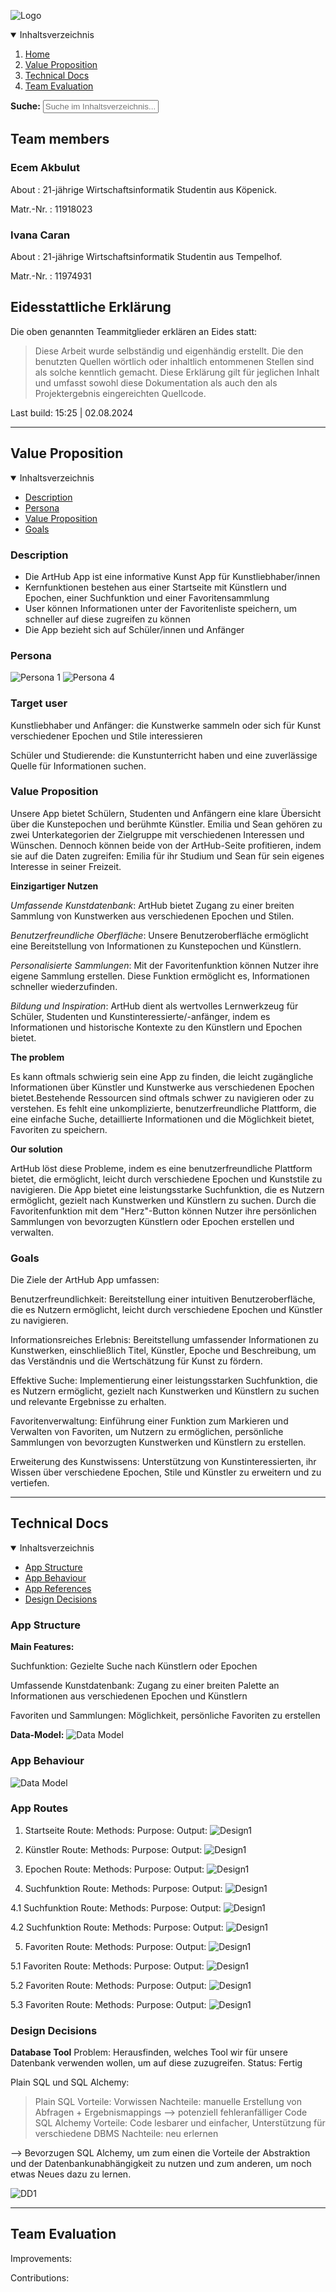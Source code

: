![Logo](Logo.png)
<details open markdown="block">
<summary>Inhaltsverzeichnis</summary>

1. [Home](#home)
2. [Value Proposition](#value-proposition)
3. [Technical Docs](#technical-docs)
4. [Team Evaluation](#team-evaluation)

</details>

**Suche:** <input type="text" id="searchInput" placeholder="Suche im Inhaltsverzeichnis..." onkeyup="searchTOC()">

## Team members

### Ecem Akbulut

About
: 21-jährige Wirtschaftsinformatik Studentin aus Köpenick.

Matr.-Nr.
: 11918023

### Ivana Caran

About
: 21-jährige Wirtschaftsinformatik Studentin aus Tempelhof.

Matr.-Nr.
: 11974931

## Eidesstattliche Erklärung

Die oben genannten Teammitglieder erklären an Eides statt:

> Diese Arbeit wurde selbständig und eigenhändig erstellt. Die den benutzten Quellen wörtlich oder inhaltlich entommenen Stellen sind als solche kenntlich gemacht. Diese Erklärung gilt für jeglichen Inhalt und umfasst sowohl diese Dokumentation als auch den als Projektergebnis eingereichten Quellcode.

Last build: 15:25 | 02.08.2024 

---

## Value Proposition

<details open markdown="block">
<summary>Inhaltsverzeichnis</summary>

+ [Description](#description)
+ [Persona](#persona)
+ [Value Proposition](#value-proposition)
+ [Goals](#goals)

</details>

### Description

+ Die ArtHub App ist eine informative Kunst App für Kunstliebhaber/innen
+ Kernfunktionen bestehen aus einer Startseite mit Künstlern und Epochen, einer Suchfunktion und einer Favoritensammlung
+ User können Informationen unter der Favoritenliste speichern, um schneller auf diese zugreifen zu können
+ Die App bezieht sich auf Schüler/innen und Anfänger

### Persona

![Persona 1](Persona1.png)
![Persona 4](Persona4.jpg)

### Target user

Kunstliebhaber und Anfänger: die Kunstwerke sammeln oder sich für Kunst verschiedener Epochen und Stile interessieren

Schüler und Studierende: die Kunstunterricht haben und eine zuverlässige Quelle für Informationen suchen.


### Value Proposition

Unsere App bietet Schülern, Studenten und Anfängern eine klare Übersicht über die Kunstepochen und berühmte Künstler. Emilia und Sean gehören zu zwei Unterkategorien der Zielgruppe mit verschiedenen Interessen und Wünschen. Dennoch können beide von der ArtHub-Seite profitieren, indem sie auf die Daten zugreifen: Emilia für ihr Studium und Sean für sein eigenes Interesse in seiner Freizeit.

**Einzigartiger Nutzen**

*Umfassende Kunstdatenbank*: ArtHub bietet Zugang zu einer breiten Sammlung von Kunstwerken aus verschiedenen Epochen und Stilen.

*Benutzerfreundliche Oberfläche*: Unsere Benutzeroberfläche ermöglicht eine Bereitstellung von Informationen zu Kunstepochen und Künstlern.

*Personalisierte Sammlungen*: Mit der Favoritenfunktion können Nutzer ihre eigene Sammlung erstellen. Diese Funktion ermöglicht es, Informationen schneller wiederzufinden.

*Bildung und Inspiration*: ArtHub dient als wertvolles Lernwerkzeug für Schüler, Studenten und Kunstinteressierte/-anfänger, indem es Informationen und historische Kontexte zu den Künstlern und Epochen bietet. 

**The problem**

Es kann oftmals schwierig sein eine App zu finden, die leicht zugängliche Informationen über Künstler und Kunstwerke aus verschiedenen Epochen bietet.Bestehende Ressourcen sind oftmals schwer zu navigieren oder zu verstehen. Es fehlt eine unkomplizierte, benutzerfreundliche Plattform, die eine einfache Suche, detaillierte Informationen und die Möglichkeit bietet, Favoriten zu speichern. 

**Our solution**

ArtHub löst diese Probleme, indem es eine benutzerfreundliche Plattform bietet, die ermöglicht, leicht durch verschiedene Epochen und Kunststile zu navigieren. Die App bietet eine leistungsstarke Suchfunktion, die es Nutzern ermöglicht, gezielt nach Kunstwerken und Künstlern zu suchen. 
Durch die Favoritenfunktion mit dem "Herz"-Button können Nutzer ihre persönlichen Sammlungen von bevorzugten Künstlern oder Epochen erstellen und verwalten.

### Goals

Die Ziele der ArtHub App umfassen:

Benutzerfreundlichkeit: Bereitstellung einer intuitiven Benutzeroberfläche, die es Nutzern ermöglicht, leicht durch verschiedene Epochen und Künstler zu navigieren.

Informationsreiches Erlebnis: Bereitstellung umfassender Informationen zu Kunstwerken, einschließlich Titel, Künstler, Epoche und Beschreibung, um das Verständnis und die Wertschätzung für Kunst zu fördern.

Effektive Suche: Implementierung einer leistungsstarken Suchfunktion, die es Nutzern ermöglicht, gezielt nach Kunstwerken und Künstlern zu suchen und relevante Ergebnisse zu erhalten.

Favoritenverwaltung: Einführung einer Funktion zum Markieren und Verwalten von Favoriten, um Nutzern zu ermöglichen, persönliche Sammlungen von bevorzugten Kunstwerken und Künstlern zu erstellen.

Erweiterung des Kunstwissens: Unterstützung von Kunstinteressierten, ihr Wissen über verschiedene Epochen, Stile und Künstler zu erweitern und zu vertiefen.
  
---

## Technical Docs

<details open markdown="block">
<summary>Inhaltsverzeichnis</summary>

+ [App Structure](#app-structure)
+ [App Behaviour](#app-behaviour)
+ [App References](#app-references)
+ [Design Decisions](#design-decisions)

</details>

### App Structure
**Main Features:**

Suchfunktion: Gezielte Suche nach Künstlern oder Epochen

Umfassende Kunstdatenbank: Zugang zu einer breiten Palette an Informationen aus verschiedenen Epochen und Künstlern

Favoriten und Sammlungen: Möglichkeit, persönliche Favoriten zu erstellen

**Data-Model:**
![Data Model](Datamodel.jpg)

### App Behaviour
![Data Model](appbehaviour.jpg)

### App Routes
1. Startseite
Route:
Methods:
Purpose:
Output:
![Design1](startseite.png)

2. Künstler
Route:
Methods:
Purpose:
Output:
![Design1](künstler.png)

3. Epochen
Route:
Methods:
Purpose:
Output:
![Design1](epochen.png)

4. Suchfunktion
Route:
Methods:
Purpose:
Output:
![Design1](suchfunktion.png)

4.1 Suchfunktion
Route:
Methods:
Purpose:
Output:
![Design1](Suchfunktion2.png)

4.2 Suchfunktion
Route:
Methods:
Purpose:
Output:
![Design1](suchfunktion3.png)

5. Favoriten
Route:
Methods:
Purpose:
Output:
![Design1](favoriten.png)

5.1 Favoriten
Route:
Methods:
Purpose:
Output:
![Design1](favoriten2.png)

5.2 Favoriten
Route:
Methods:
Purpose:
Output:
![Design1](favoriten3.png)

5.3 Favoriten
Route:
Methods:
Purpose:
Output:
![Design1](favoriten4.png)

### Design Decisions
**Database Tool**
Problem: Herausfinden, welches Tool wir für unsere Datenbank verwenden wollen, um auf diese zuzugreifen.
Status: Fertig

Plain SQL und SQL Alchemy:
> Plain SQL 
Vorteile: Vorwissen
Nachteile: manuelle Erstellung von Abfragen + Ergebnismappings --> potenziell fehleranfälliger Code
> SQL Alchemy
Vorteile: Code lesbarer und einfacher, Unterstützung für verschiedene DBMS
Nachteile: neu erlernen

--> Bevorzugen SQL Alchemy, um zum einen die Vorteile der Abstraktion und der Datenbankunabhängigkeit zu nutzen und zum anderen, um noch etwas Neues dazu zu lernen.  



![DD1](DD1.jpg)

---

## Team Evaluation

Improvements:

Contributions:

